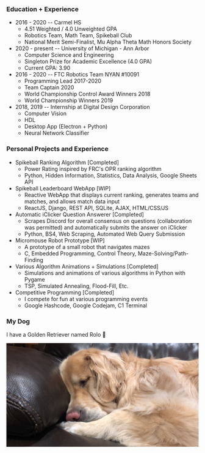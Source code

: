 ### Education + Experience

- 2016 - 2020 -- Carmel HS
  - 4.51 Weighted / 4.0 Unweighted GPA
  - Robotics Team, Math Team, Spikeball Club
  - National Merit Semi-Finalist, Mu Alpha Theta Math Honors Society
- 2020 - present -- University of Michigan - Ann Arbor
  - Computer Science and Engineering
  - Singleton Prize for Academic Excellence (4.0 GPA)
  - Current GPA: 3.90
- 2016 - 2020 -- FTC Robotics Team NYAN #10091
    - Programming Lead 2017-2020
    - Team Captain 2020
    - World Championship Control Award Winners 2018
    - World Championship Winners 2019
- 2018, 2019 -- Internship at Digital Design Corporation
  - Computer Vision
  - HDL
  - Desktop App (Electron + Python)
  - Neural Network Classifier
### Personal Projects and Experience
- Spikeball Ranking Algorithm [Completed]
  - Power Rating inspired by FRC's OPR ranking algorithm
  - Python, Hidden Information, Statistics, Data Analysis, Google Sheets API
- Spikeball Leaderboard WebApp [WIP]
  - Reactive WebApp that displays current ranking, generates teams and matches, and allows match data input
  - ReactJS, Django, REST API, SQLite, AJAX, HTML/CSS/JS
- Automatic iClicker Question Answerer [Completed]
  - Scrapes Discord for overall consensus on questions (collaboration was permitted) and automatically submits the answer on iClicker
  - Python, BS4, Web Scraping, Automated Web Query Submission
- Micromouse Robot Prototype [WIP]
  - A prototype of a small robot that navigates mazes
  - C, Embedded Programming, Control Theory, Maze-Solving/Path-Finding
- Various Algorithm Animations + Simulations [Completed]
  - Simulations and animations of various algorithms in Python with Pygame
  - TSP, Simulated Annealing, Flood-Fill, Etc.
- Competitive Programming [Completed]
  - I compete for fun at various programming events
  - Google Hashcode, Google Codejam, C1 Terminal

### My Dog
I have a Golden Retriever named Rolo 🐶

![Rolo](./Rolo.JPG)